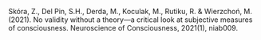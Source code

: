 ﻿---
layout: post
date:   2021-01-03 09:00:00
link: https://academic.oup.com/nc/article/2021/1/niab009/6224254
categories: article
year: 2021
---

Skóra, Z., Del Pin, S.H., Derda, M., Koculak, M., Rutiku, R. & Wierzchoń, M. (2021). No validity without a theory—a critical look at subjective measures of consciousness. Neuroscience of Consciousness, 2021(1), niab009.
